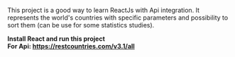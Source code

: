This project is a good way to learn ReactJs with Api integration. It represents the world's countries with specific parameters and possibility to sort them (can be use for some statistics studies).

<strong>Install React and run this project</strong><br>
<strong>For Api: <a>https://restcountries.com/v3.1/all</a></strong>

